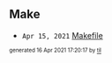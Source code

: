 ## Make


* <code>Apr 15, 2021</code> [Makefile](2021-04-15T10-02-48-makefile.md)

<sup><sub>generated 16 Apr 2021 17:20:17 by <a href='https://github.com/senorprogrammer/til'>til</a></sub></sup>
